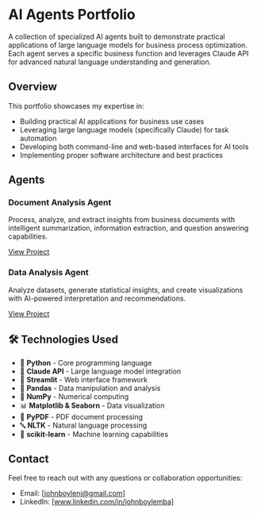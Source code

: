 # AI Agents Portfolio

A collection of specialized AI agents built to demonstrate practical applications of large language models for business process optimization. Each agent serves a specific business function and leverages Claude API for advanced natural language understanding and generation.

## Overview

This portfolio showcases my expertise in:
- Building practical AI applications for business use cases
- Leveraging large language models (specifically Claude) for task automation
- Developing both command-line and web-based interfaces for AI tools
- Implementing proper software architecture and best practices

## Agents

### Document Analysis Agent
Process, analyze, and extract insights from business documents with intelligent summarization, information extraction, and question answering capabilities.

[View Project](https://github.com/J0hnB0yle/DocumentAnalysisAgent)

### Data Analysis Agent
Analyze datasets, generate statistical insights, and create visualizations with AI-powered interpretation and recommendations.

[View Project](https://github.com/J0hnB0yle/DataAnalysisAgent)

## 🛠️ Technologies Used

- 🐍 **Python** - Core programming language
- 🤖 **Claude API** - Large language model integration
- 🌊 **Streamlit** - Web interface framework
- 🐼 **Pandas** - Data manipulation and analysis
- 🔢 **NumPy** - Numerical computing
- 📊 **Matplotlib & Seaborn** - Data visualization
- 📄 **PyPDF** - PDF document processing
- 🔤 **NLTK** - Natural language processing
- 🧠 **scikit-learn** - Machine learning capabilities

## Contact

Feel free to reach out with any questions or collaboration opportunities:

- Email: [johnboylenj@gmail.com]
- LinkedIn: [www.linkedin.com/in/johnboylemba]
